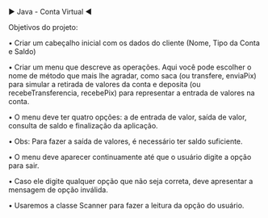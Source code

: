 ► Java - Conta Virtual ◄

 Objetivos do projeto:


• Criar um cabeçalho inicial com os dados do cliente (Nome, Tipo da Conta e Saldo)


• Criar um menu que descreve as operações. Aqui você pode escolher o nome de método que mais lhe agradar, como saca (ou transfere, enviaPix) para simular a retirada de valores da conta e deposita (ou 
  recebeTransferencia, recebePix) para representar a entrada de valores na conta.

  
• O menu deve ter quatro opções: a de entrada de valor, saída de valor, consulta de saldo e finalização da aplicação.


• Obs: Para fazer a saída de valores, é necessário ter saldo suficiente.


• O menu deve aparecer continuamente até que o usuário digite a opção para sair.


• Caso ele digite qualquer opção que não seja correta, deve apresentar a mensagem de opção inválida.


• Usaremos a classe Scanner para fazer a leitura da opção do usuário.
